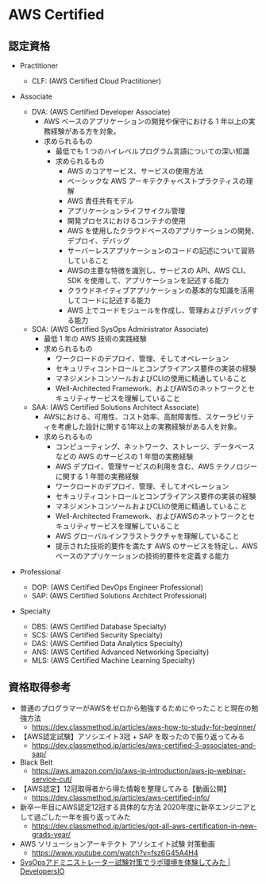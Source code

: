 # AWS Certified

## 認定資格

- Practitioner
  - CLF: (AWS Certified Cloud Practitioner)

- Associate
  - DVA: (AWS Certified Developer Associate)
    - AWS ベースのアプリケーションの開発や保守における 1 年以上の実務経験がある方を対象。
    - 求められるもの
      - 最低でも 1 つのハイレベルプログラム言語についての深い知識
      - 求められるもの
        - AWS のコアサービス、サービスの使用方法
        - ベーシックな AWS アーキテクチャベストプラクティスの理解
        - AWS 責任共有モデル
        - アプリケーションライフサイクル管理
        - 開発プロセスにおけるコンテナの使用
        - AWS を使用したクラウドベースのアプリケーションの開発、デプロイ、デバッグ
        - サーバーレスアプリケーションのコードの記述について習熟していること
        - AWSの主要な特徴を識別し、サービスの API、AWS CLI、SDK を使用して、アプリケーションを記述する能力
        - クラウドネイティブアプリケーションの基本的な知識を活用してコードに記述する能力
        - AWS 上でコードモジュールを作成し、管理およびデバッグする能力
  - SOA: (AWS Certified SysOps Administrator Associate)
    - 最低 1 年の AWS 技術の実践経験
    - 求められるもの
      - ワークロードのデプロイ、管理、そしてオペレーション
      - セキュリティコントロールとコンプライアンス要件の実装の経験
      - マネジメントコンソールおよびCLIの使用に精通していること
      - Well-Architected Framework、およびAWSのネットワークとセキュリティサービスを理解していること
  - SAA: (AWS Certified Solutions Architect Associate)
    - AWSにおける、可用性、コスト効率、高耐障害性、スケーラビリティを考慮した設計に関する1年以上の実務経験がある人を対象。
    - 求められるもの
      - コンピューティング、ネットワーク、ストレージ、データベースなどの AWS のサービスの 1 年間の実務経験
      - AWS デプロイ、管理サービスの利用を含む、AWS テクノロジーに関する 1 年間の実務経験
      - ワークロードのデプロイ、管理、そしてオペレーション
      - セキュリティコントロールとコンプライアンス要件の実装の経験
      - マネジメントコンソールおよびCLIの使用に精通していること
      - Well-Architected Framework、およびAWSのネットワークとセキュリティサービスを理解していること
      - AWS グローバルインフラストラクチャを理解していること
      - 提示された技術的要件を満たす AWS のサービスを特定し、AWS ベースのアプリケーションの技術的要件を定義する能力

- Professional
  - DOP: (AWS Certified DevOps Engineer Professional)
  - SAP: (AWS Certified Solutions Architect Professional)

- Specialty
  - DBS: (AWS Certified Database Specialty)
  - SCS: (AWS Certified Security Specialty)
  - DAS: (AWS Certified Data Analytics Specialty)
  - ANS: (AWS Certified Advanced Networking Specialty)
  - MLS: (AWS Certified Machine Learning Specialty)


## 資格取得参考

- 普通のプログラマーがAWSをゼロから勉強するためにやったことと現在の勉強方法
  - https://dev.classmethod.jp/articles/aws-how-to-study-for-beginner/
- 【AWS認定試験】アソシエイト3冠 + SAP を取ったので振り返ってみる
  - https://dev.classmethod.jp/articles/aws-certified-3-associates-and-sap/
- Black Belt
  - https://aws.amazon.com/jp/aws-jp-introduction/aws-jp-webinar-service-cut/
- 【AWS認定】12冠取得者から得た情報を整理してみる【動画公開】
  - https://dev.classmethod.jp/articles/aws-certified-info/
- 新卒一年目にAWS認定12冠する具体的な方法 2020年度に新卒エンジニアとして過ごした一年を振り返ってみた
  - https://dev.classmethod.jp/articles/got-all-aws-certification-in-new-grads-year/
- AWS ソリューションアーキテクト アソシエイト試験 対策動画
  - https://www.youtube.com/watch?v=fsz6G45A4H4
- [SysOpsアドミニストレーター試験対策でラボ環境を体験してみた | DevelopersIO](https://dev.classmethod.jp/articles/sysops-administrator-lab-trial/)